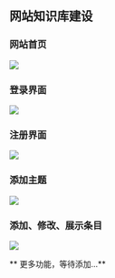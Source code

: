 ## 网站知识库建设 ##

### 网站首页 ###
![](https://i.imgur.com/cY8BrhJ.png)

### 登录界面 ###
![](https://i.imgur.com/SBCKuqC.png)

### 注册界面 ###
![](https://i.imgur.com/k8cyJyE.png)

### 添加主题 ###
![](https://i.imgur.com/716bPat.png)

### 添加、修改、展示条目 ###
![](https://i.imgur.com/LgENw3c.png)

 ** 更多功能，等待添加...**